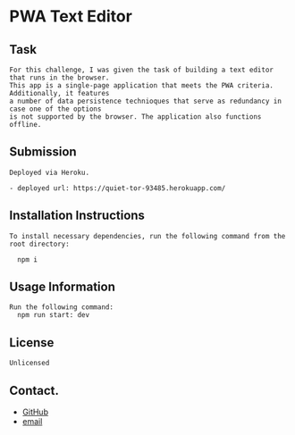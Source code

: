 # PWA Text Editor

## Task
```
For this challenge, I was given the task of building a text editor that runs in the browser.
This app is a single-page application that meets the PWA criteria. Additionally, it features 
a number of data persistence technioques that serve as redundancy in case one of the options 
is not supported by the browser. The application also functions offline.
```

## Submission
```
Deployed via Heroku.

- deployed url: https://quiet-tor-93485.herokuapp.com/
```

## Installation Instructions

```
To install necessary dependencies, run the following command from the root directory:

  npm i

```

## Usage Information

```
Run the following command:
  npm run start: dev
```

## License

```
Unlicensed
```

## Contact.

- [GitHub](https://github.com/r-r-i)
- [email](mailto:riaconoo@icloud.com)


